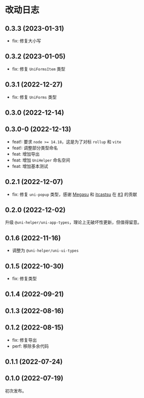 # 改动日志

## 0.3.3 (2023-01-31)

- fix: 修复大小写

## 0.3.2 (2023-01-05)

- fix: 修复 `UniFormsItem` 类型

## 0.3.1 (2022-12-27)

- fix: 修复 `UniForms` 类型

## 0.3.0 (2022-12-14)

## 0.3.0-0 (2022-12-13)

- feat!: 要求 `node >= 14.18`，这是为了对标 `rollup` 和 `vite`
- feat!: 调整部分类型命名
- feat: 增加导出
- feat: 增加 `UniHelper` 命名空间
- feat: 增加基本测试

## 0.2.1 (2022-12-07)

- fix: 修复 `uni-popup` 类型，感谢 [Megasu](https://github.com/Megasu) 和 [itcastsu](https://github.com/itcastsu) 在 [#3](https://github.com/uni-helper/uni-ui-types/pull/3) 的贡献

## 0.2.0 (2022-12-02)

升级 `@uni-helper/uni-app-types`，理论上无破坏性更新，但值得留意。

## 0.1.6 (2022-11-16)

- 调整为 `@uni-helper/uni-ui-types`

## 0.1.5 (2022-10-30)

- fix: 修复类型

## 0.1.4 (2022-09-21)

## 0.1.3 (2022-08-16)

## 0.1.2 (2022-08-15)

- fix: 修复导出
- perf: 移除多余代码

## 0.1.1 (2022-07-24)

## 0.1.0 (2022-07-19)

初次发布。
